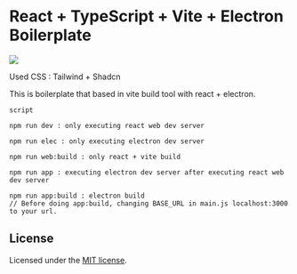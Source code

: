 # React + TypeScript + Vite + Electron Boilerplate

<img src="https://github.com/andongmin94/react-electron-boilerplate/assets/110483588/0f36682b-6ab3-40bf-b892-8351a6a5cd88">

Used CSS : Tailwind + Shadcn

This is boilerplate that based in vite build tool with react + electron.

```
script

npm run dev : only executing react web dev server

npm run elec : only executing electron dev server

npm run web:build : only react + vite build

npm run app : executing electron dev server after executing react web dev server

npm run app:build : electron build
// Before doing app:build, changing BASE_URL in main.js localhost:3000 to your url.
```

## License

Licensed under the [MIT license](https://github.com/andongmin94/react-electron-boilerplate/blob/main/LICENCE.md).
